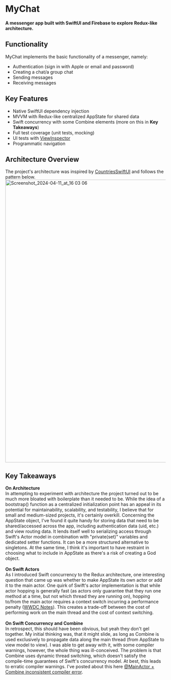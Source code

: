 # MyChat
**A messenger app built with SwiftUI and Firebase to explore Redux-like architecture.**

## Functionality
MyChat implements the basic functionality of a messenger, namely:
* Authentication (sign in with Apple or email and password)
* Creating a chat/a group chat
* Sending messages
* Receiving messages

## Key Features
* Native SwiftUI dependency injection
* MVVM with Redux-like centralized AppState for shared data
* Swift concurrency with some Combine elements (more on this in **Key Takeaways**)
* Full test coverage (unit tests, mocking)
* UI tests with [ViewInspector](https://github.com/nalexn/ViewInspector)
* Programmatic navigation

## Architecture Overview
The project's architecture was inspired by [CountriesSwiftUI](https://github.com/nalexn/clean-architecture-swiftui/tree/master) and follows the pattern below.
<br>
<img width="889" alt="Screenshot_2024-04-11_at_16 03 06" src="https://github.com/nik239/MyChat/assets/116445208/7eb33648-1a3e-4d58-828b-23e86fc7e1fa">
<br>

## Key Takeaways
**On Architecture**
<br>
In attempting to experiment with architecture the project turned out to be much more bloated with boilerplate than it needed to be. While the idea of a bootstrap() function as a centralized initialization point has an appeal in its potential for maintainability, scalability, and testability, I believe that for small and medium-sized projects, it's certainly overkill. Concerning the AppState object, I've found it quite handy for storing data that need to be shared/accessed across the app, including authentication data (uid, etc.) and view routing data. It lends itself well to serializing access through Swift's Actor model in combination with "private(set)" variables and dedicated setter functions. It can be a more structured alternative to singletons. At the same time, I think it's important to have restraint in choosing what to include in AppState as there's a risk of creating a God object.
<br>
<br>
**On Swift Actors**
<br>
As I introduced Swift concurrency to the Redux architecture, one interesting question that came up was whether to make AppState its own actor or add it to the main actor. One quirk of Swift's actor implementation is that while actor hopping is generally fast (as actors only guarantee that they run one method at a time, but not which thread they are running on), hopping to/from the main actor requires a context switch incurring a performance penalty ([WWDC Notes](https://wwdcnotes.com/notes/wwdc21/10134)). This creates a trade-off between the cost of performing work on the main thread and the cost of context switching.
<br>
<br>
**On Swift Concurrency and Combine**
<br>
In retrospect, this should have been obvious, but yeah they don't gel together. My initial thinking was, that it might slide, as long as Combine is used exclusively to propagate data along the main thread (from AppState to view model to view). I was able to get away with it, with some compiler warnings, however, the whole thing was ill-conceived. The problem is that Combine uses dynamic thread switching, which doesn't satisfy the compile-time guarantees of Swift's concurrency model. At best, this leads to erratic compiler warnings. I've posted about this here [@MainActor + Combine inconsistent compiler error](https://stackoverflow.com/questions/78245151/mainactor-combine-inconsistent-compiler-error).


